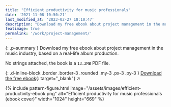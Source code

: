 ```yaml
---
title: "Efficient productivity for music professionals"
date: '2021-11-08 10:50:21'
last_modified_at: '2023-02-27 18:10:47'
description: "Download my free ebook about project management in the music industry. Based on a real-life album production."
featimage: true
permalink: '/work/project-management/'
---
```

{: .p-summary }
Download my free ebook about project management in the music industry, based on a real-life album production. 

No strings attached, the book is a `13.2MB` PDF file.

{: .d-inline-block .border .border-3 .rounded .my-3 .px-3 .py-3 }
[Download the free ebook](https://www.dropbox.com/s/tjcgggv6yx7424y/minutes-to-midnight_efficient-productivity-for-music-professionals.pdf){: target="_blank"} ↗ 

{% include pattern-figure.html image="/assets/images/efficient-productivity-ebook.png" alt="Efficient productivity for music professionals (ebook cover)" width="1024" height="669" %}